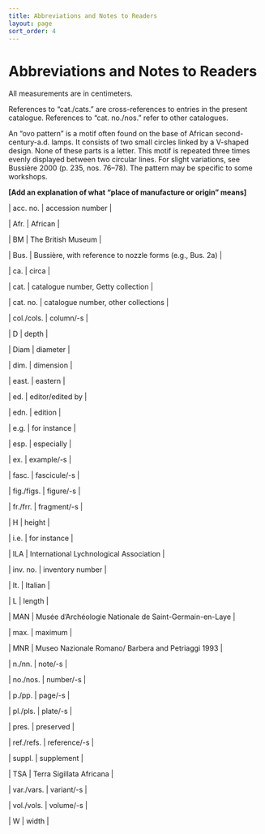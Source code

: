 ```yaml
---
title: Abbreviations and Notes to Readers
layout: page
sort_order: 4
---
```


# Abbreviations and Notes to Readers

All measurements are in centimeters.

References to “cat./cats.” are cross-references to entries in the
present catalogue. References to “cat. no./nos.” refer to other
catalogues.

An “ovo pattern” is a motif often found on the base of African
second-century-a.d. lamps. It consists of two small circles linked by a
V-shaped design. None of these parts is a letter. This motif is repeated
three times evenly displayed between two circular lines. For slight
variations, see Bussière 2000 (p. 235, nos. 76–78). The pattern may be
specific to some workshops.

**\[Add an explanation of what “place of manufacture or origin”
means\]**

| acc. no. | accession number |

| Afr. | African |

| BM | The British Museum |

| Bus. | Bussière, with reference to nozzle forms (e.g., Bus. 2a) |

| ca. | circa |

| cat. | catalogue number, Getty collection |

| cat. no. | catalogue number, other collections |

| col./cols. | column/-s |

| D | depth |

| Diam | diameter |

| dim. | dimension |

| east. | eastern |

| ed. | editor/edited by |

| edn. | edition |

| e.g. | for instance |

| esp. | especially |

| ex. | example/-s |

| fasc. | fascicule/-s |

| fig./figs. | figure/-s |

| fr./frr. | fragment/-s |

| H | height |

| i.e. | for instance |

| ILA | International Lychnological Association |

| inv. no. | inventory number |

| It. | Italian |

| L | length |

| MAN | Musée d’Archéologie Nationale de Saint-Germain-en-Laye |

| max. | maximum |

| MNR | Museo Nazionale Romano/ Barbera and Petriaggi 1993 |

| n./nn. | note/-s |

| no./nos. | number/-s |

| p./pp. | page/-s |

| pl./pls. | plate/-s |

| pres. | preserved |

| ref./refs. | reference/-s |

| suppl. | supplement |

| TSA | Terra Sigillata Africana |

| var./vars. | variant/-s |

| vol./vols. | volume/-s |

| W | width |
